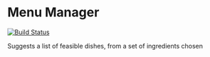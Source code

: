 # Menu Manager
[![Build Status](https://travis-ci.org/pvepamb1/menu-manager.svg?branch=master)](https://travis-ci.org/pvepamb1/menu-manager)

Suggests a list of feasible dishes, from a set of ingredients chosen
